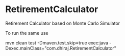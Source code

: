 # RetirementCalculator
Retirement Calculator based on Monte Carlo Simulator

To run the same use 

mvn clean test -Dmaven.test.skip=true exec:java -Dexec.mainClass="com.dhiraj.RetirementCalculator"
